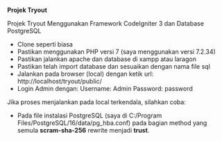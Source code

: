 **Projek Tryout**

Projek Tryout Menggunakan Framework CodeIgniter 3 dan Database PostgreSQL

- Clone seperti biasa
- Pastikan menggunakan PHP versi 7 (saya menggunakan versi 7.2.34)
- Pastikan jalankan apache dan database di xampp atau laragon
- Pastikan telah import database dan sesuaikan dengan nama file sql
- Jalankan pada browser (local) dengan ketik url: http://localhost/tryout/public/
- Login Admin dengan:
  Username: Admin
  Password: password
  
Jika proses menjalankan pada local terkendala, silahkan coba:
- Pada file instalasi PostgreSQL (saya di C:/Program Files/PostgreSQL/16/data/pg_hba.conf)
  pada bagian method yang semula **scram-sha-256** rewrite menjadi **trust**.
